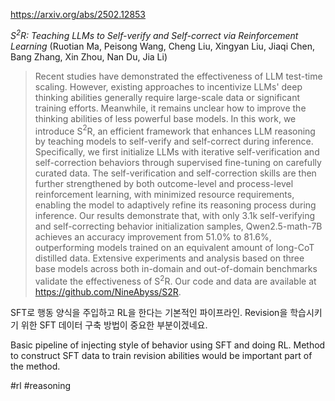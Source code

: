 https://arxiv.org/abs/2502.12853

*S$^2$R: Teaching LLMs to Self-verify and Self-correct via Reinforcement Learning* (Ruotian Ma, Peisong Wang, Cheng Liu, Xingyan Liu, Jiaqi Chen, Bang Zhang, Xin Zhou, Nan Du, Jia Li)

> Recent studies have demonstrated the effectiveness of LLM test-time scaling. However, existing approaches to incentivize LLMs' deep thinking abilities generally require large-scale data or significant training efforts. Meanwhile, it remains unclear how to improve the thinking abilities of less powerful base models. In this work, we introduce S$^2$R, an efficient framework that enhances LLM reasoning by teaching models to self-verify and self-correct during inference. Specifically, we first initialize LLMs with iterative self-verification and self-correction behaviors through supervised fine-tuning on carefully curated data. The self-verification and self-correction skills are then further strengthened by both outcome-level and process-level reinforcement learning, with minimized resource requirements, enabling the model to adaptively refine its reasoning process during inference. Our results demonstrate that, with only 3.1k self-verifying and self-correcting behavior initialization samples, Qwen2.5-math-7B achieves an accuracy improvement from 51.0\% to 81.6\%, outperforming models trained on an equivalent amount of long-CoT distilled data. Extensive experiments and analysis based on three base models across both in-domain and out-of-domain benchmarks validate the effectiveness of S$^2$R. Our code and data are available at https://github.com/NineAbyss/S2R.

SFT로 행동 양식을 주입하고 RL을 한다는 기본적인 파이프라인. Revision을 학습시키기 위한 SFT 데이터 구축 방법이 중요한 부분이겠네요.

<english>
Basic pipeline of injecting style of behavior using SFT and doing RL. Method to construct SFT data to train revision abilities would be important part of the method.
</english>

#rl #reasoning 